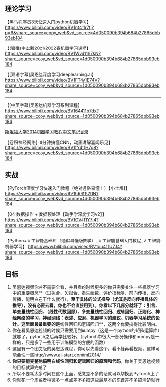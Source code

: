 ## 理论学习

【黑马程序员3天快速入门python机器学习】 https://www.bilibili.com/video/BV1nt411r7tj?p=6&share_source=copy_web&vd_source=4d050090b394b684b27865dbb93eb184

【(强推)李宏毅2021/2022春机器学习课程】 https://www.bilibili.com/video/BV1Wv411h7kN?share_source=copy_web&vd_source=4d050090b394b684b27865dbb93eb184

【[双语字幕]吴恩达深度学习deeplearning.ai】 https://www.bilibili.com/video/BV1FT4y1E74V?share_source=copy_web&vd_source=4d050090b394b684b27865dbb93eb184

---

【[中英字幕]吴恩达机器学习系列课程】 https://www.bilibili.com/video/BV164411b7dx?share_source=copy_web&vd_source=4d050090b394b684b27865dbb93eb184

[斯坦福大学2014机器学习教程中文笔记目录](http://www.ai-start.com/ml2014/)



【卷积神经网络】8分钟搞懂CNN，动画讲解喜闻乐见】 https://www.bilibili.com/video/BV1fY411H7g8?share_source=copy_web&vd_source=4d050090b394b684b27865dbb93eb184

## 实战

【PyTorch深度学习快速入门教程（绝对通俗易懂！）【小土堆】】 https://www.bilibili.com/video/BV1hE411t7RN?share_source=copy_web&vd_source=4d050090b394b684b27865dbb93eb184

【04 数据操作 + 数据预处理【动手学深度学习v2】】 https://www.bilibili.com/video/BV1CV411Y7i4?share_source=copy_web&vd_source=4d050090b394b684b27865dbb93eb184

【Python+人工智能基础班（通俗易懂版教学）_人工智能基础入门教程_人工智能机器学习】 https://www.bilibili.com/video/BV1ou411U7J4?share_source=copy_web&vd_source=4d050090b394b684b27865dbb93eb184

## 目标

1. 吴恩达视频你并不需要全看，并且看的时候更多的你只需要关注一些机器学习中的重要概念**（过拟合、欠拟合、损失函数、评价指标等、前向传播、反向传播，能明白在干什么就行）**，至于具体的公式推导（尤其是反向传播具体的推导），没有必要去看，你也不会直接用到）。你看以下几部分就好了：**引言、单变量线性回归、（线性代数回顾）、多变量线性回归、逻辑回归、正则化、神经网络的学习、神经网络：表述、应用、机器学习的建议、机器学习系统的设计**。这里面最最重要的是**线性回归和逻辑回归**，这两个你要搞得比较明白。
2. 你在看吴恩达视频的时候只需要用到numpy（这是一个python的矩阵运算库）就够了，pytorch之后再学比较好。（pytorch中很大一部分操作和numpy是一样的，只是多了一些用于训练模型的方便的函数）
3. 这里有一个图文版的吴恩达课程，你可以先看这个，看不懂再看视频，这样可能会快一些http://www.ai-start.com/ml2014/
3. **你只要能完整地搞明白线性回归和逻辑回归的原理和代码**，你关于吴恩达视频的目标就算完成了
3. 所以不要耗太多时间在这个上面，感觉差不多的话就可以切换到PyTorch上了
3. 你就花一个周或者稍微多一点点差不多把这些最基本的东西差不多搞清楚就行

